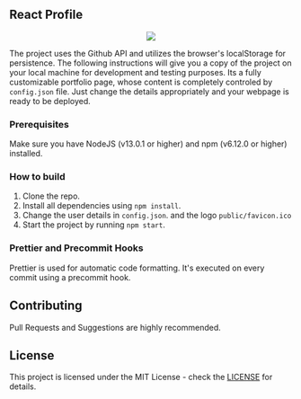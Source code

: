 ## React Profile

<p align="center"><img src="./public/favicon.png" /></p>

The project uses the Github API and utilizes the browser's localStorage for persistence. The following instructions will give you a copy of the project on your local machine for development and testing purposes. Its a fully customizable portfolio page, whose content is completely controled by `config.json` file. Just change the details appropriately and your webpage is ready to be deployed.

### Prerequisites

Make sure you have NodeJS (v13.0.1 or higher) and npm (v6.12.0 or higher) installed.

### How to build

1.  Clone the repo.
2.  Install all dependencies using `npm install`.
3.  Change the user details in `config.json`. and the logo `public/favicon.ico`
3.  Start the project by running `npm start`.

### Prettier and Precommit Hooks

Prettier is used for automatic code formatting. It's executed on every commit using a precommit hook.

## Contributing

Pull Requests and Suggestions are highly recommended.

## License

This project is licensed under the MIT License - check the [LICENSE](https://github.com/devanshdalal/devanshdalal.github.io/blob/dev/LICENSE) for details.
